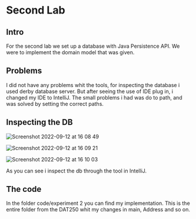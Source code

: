 # Second Lab

## Intro 


For the second lab we set up a database with Java Persistence API.
We were to implement the domain model that was given.

## Problems 

I did not have any problems whit the tools, for inspecting the database i used derby database server.
But after seeing the use of IDE plug in, i changed my IDE to IntelliJ.
The small problems i had was do to path, and was solved by setting the correct paths.

## Inspecting the DB

![Screenshot 2022-09-12 at 16 08 49](https://user-images.githubusercontent.com/57746569/189675416-6d5bbfc0-4b2f-4dfc-a6bd-cf88807f182c.png)

![Screenshot 2022-09-12 at 16 09 21](https://user-images.githubusercontent.com/57746569/189675531-effc7dcb-6d50-44a3-9f9a-a60101dc202e.png)

![Screenshot 2022-09-12 at 16 10 03](https://user-images.githubusercontent.com/57746569/189675718-e5ad744e-a792-4ef0-b853-4f5bb0704096.png)


As you can see i inspect the db through the tool in IntelliJ.


## The code 

In the folder code/experiment 2 you can find my implementation. This is the entire folder from the DAT250 whit my changes in main, Address and so on.   
